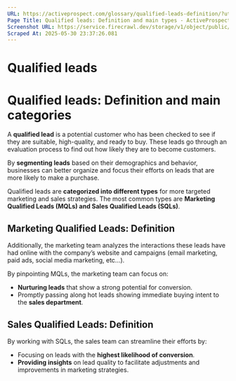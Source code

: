 ```yaml
---
URL: https://activeprospect.com/glossary/qualified-leads-definition/?utm_medium=Email&utm_source=Website&utm_campaign=AP-Email-InsideCBM-Mar
Page Title: Qualified leads: Definition and main types - ActiveProspect
Screenshot URL: https://service.firecrawl.dev/storage/v1/object/public/media/screenshot-ffea8f72-e8bc-4942-b252-9c768786a6df.png
Scraped At: 2025-05-30 23:37:26.081
---
```

# Qualified leads

# Qualified leads: Definition and main categories

A **qualified lead** is a potential customer who has been checked to see if they are suitable, high-quality, and ready to buy. These leads go through an evaluation process to find out how likely they are to become customers.

By **segmenting leads** based on their demographics and behavior, businesses can better organize and focus their efforts on leads that are more likely to make a purchase.

Qualified leads are **categorized into different types** for more targeted marketing and sales strategies. The most common types are **Marketing Qualified Leads (MQLs) and Sales Qualified Leads (SQLs)**.

## Marketing Qualified Leads: Definition


Additionally, the marketing team analyzes the interactions these leads have had online with the company’s website and campaigns (email marketing, paid ads, social media marketing, etc…).

By pinpointing MQLs, the marketing team can focus on:

- **Nurturing leads** that show a strong potential for conversion.
- Promptly passing along hot leads showing immediate buying intent to the **sales department**.

## Sales Qualified Leads: Definition


By working with SQLs, the sales team can streamline their efforts by:

- Focusing on leads with the **highest likelihood of conversion**.
- **Providing insights** on lead quality to facilitate adjustments and improvements in marketing strategies.


